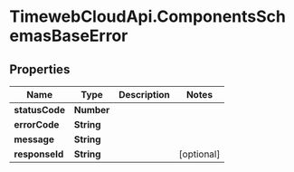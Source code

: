 # TimewebCloudApi.ComponentsSchemasBaseError

## Properties

Name | Type | Description | Notes
------------ | ------------- | ------------- | -------------
**statusCode** | **Number** |  | 
**errorCode** | **String** |  | 
**message** | **String** |  | 
**responseId** | **String** |  | [optional] 



